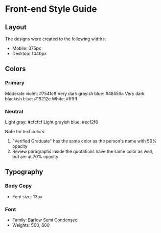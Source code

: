 # Front-end Style Guide

## Layout

The designs were created to the following widths:

- Mobile: 375px
- Desktop: 1440px

## Colors

### Primary

Moderate violet: 	#7541c8
Very dark grayish blue: #48556a
Very dark blackish blue: #19212e
White: 	#ffffff

### Neutral

Light gray: 	#cfcfcf
Light grayish blue: 	#ecf2f8

Note for text colors:

1. "Verified Graduate" has the same color as the person's name with 50% opacity
2. Review paragraphs inside the quotations have the same color as well, but are at 70% opacity

## Typography

### Body Copy

- Font size: 13px

### Font

- Family: [Barlow Semi Condensed](https://fonts.google.com/specimen/Barlow+Semi+Condensed)
- Weights: 500, 600
